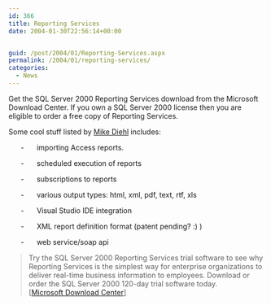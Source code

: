 ```yaml
---
id: 366
title: Reporting Services
date: 2004-01-30T22:56:14+00:00


guid: /post/2004/01/Reporting-Services.aspx
permalink: /2004/01/reporting-services/
categories:
  - News
---
```

<body xmlns="http://www.w3.org/1999/xhtml">
    <div class="Section1">
        <p>
            Get the SQL Server 2000 Reporting Services download from the Microsoft Download Center.
            If you own a SQL Server 2000 license then you are eligible to order a free copy of
            Reporting Services.
        </p>
        <p>
            Some cool stuff listed by <a href="http://weblogs.asp.net/miked/archive/2004/01/27/63534.aspx">Mike
            Diehl</a> includes:
        </p>
        <p style='margin-left:.5in;text-indent:-.25in;mso-list:l0 level1 lfo1'><![if !supportLists]>
            <span style='mso-list:Ignore'>-<span style='font:7.0pt "Times New Roman"'>&#160;&#160;&#160;&#160;&#160;&#160;&#160;&#160;&#160;</span></span><![endif]> importing
            Access reports.
        </p>
        <p style='margin-left:.5in;text-indent:-.25in;mso-list:l0 level1 lfo1'><![if !supportLists]>
            <span style='mso-list:Ignore'>-<span style='font:7.0pt "Times New Roman"'>&#160;&#160;&#160;&#160;&#160;&#160;&#160;&#160;&#160;</span></span><![endif]> scheduled
            execution of reports
        </p>
        <p style='margin-left:.5in;text-indent:-.25in;mso-list:l0 level1 lfo1'><![if !supportLists]>
            <span style='mso-list:Ignore'>-<span style='font:7.0pt "Times New Roman"'>&#160;&#160;&#160;&#160;&#160;&#160;&#160;&#160;&#160;</span></span><![endif]> subscriptions
            to reports
        </p>
        <p style='margin-left:.5in;text-indent:-.25in;mso-list:l0 level1 lfo1'><![if !supportLists]>
            <span style='mso-list:Ignore'>-<span style='font:7.0pt "Times New Roman"'>&#160;&#160;&#160;&#160;&#160;&#160;&#160;&#160;&#160;</span></span><![endif]> various
            output types: html, xml, pdf, text, rtf, xls
        </p>
        <p style='margin-left:.5in;text-indent:-.25in;mso-list:l0 level1 lfo1'><![if !supportLists]>
            <span style='mso-list:Ignore'>-<span style='font:7.0pt "Times New Roman"'>&#160;&#160;&#160;&#160;&#160;&#160;&#160;&#160;&#160;</span></span><![endif]> Visual
            Studio IDE integration
        </p>
        <p style='margin-left:.5in;text-indent:-.25in;mso-list:l0 level1 lfo1'><![if !supportLists]>
            <span style='mso-list:Ignore'>-<span style='font:7.0pt "Times New Roman"'>&#160;&#160;&#160;&#160;&#160;&#160;&#160;&#160;&#160;</span></span><![endif]> XML
            report definition format (patent pending? :) )
        </p>
        <p style='margin-left:.5in;text-indent:-.25in;mso-list:l0 level1 lfo1'><![if !supportLists]>
            <span style='mso-list:Ignore'>-<span style='font:7.0pt "Times New Roman"'>&#160;&#160;&#160;&#160;&#160;&#160;&#160;&#160;&#160;</span></span><![endif]> web
            service/soap api
        </p>
        <blockquote style='margin-top:5.0pt;margin-bottom:5.0pt'> 
        <p class="MsoNormal">
            Try the SQL Server 2000 Reporting Services trial software to see why Reporting Services
            is the simplest way for enterprise organizations to deliver real-time business information
            to employees. Download or order the SQL Server 2000 120-day trial software today.<br />
            [<a href="http://www.microsoft.com/downloads/details.aspx?familyid=ba517c01-2e2f-4bc7-84af-149b7637f807">Microsoft
            Download Center</a>]
        </p>
        </blockquote>
    </div>
</body>